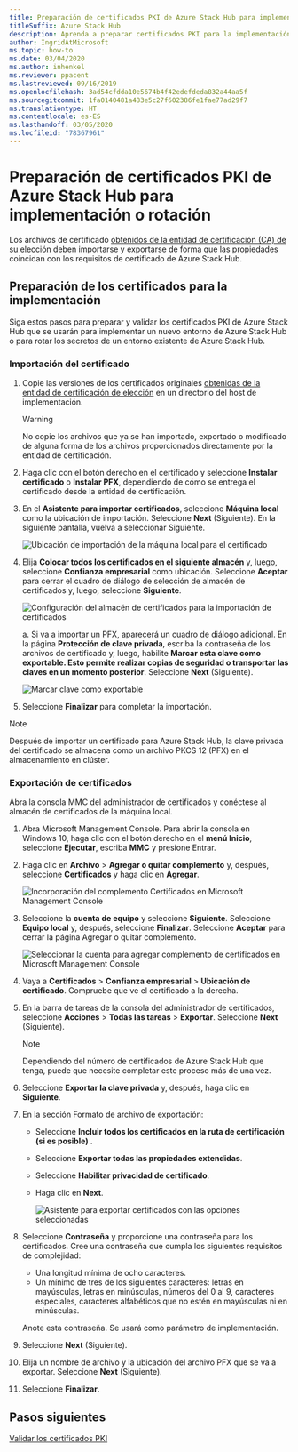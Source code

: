 ```yaml
---
title: Preparación de certificados PKI de Azure Stack Hub para implementación o rotación
titleSuffix: Azure Stack Hub
description: Aprenda a preparar certificados PKI para la implementación de sistemas integrados de Azure Stack Hub o para rotar secretos de un entorno de Azure Stack Hub existente.
author: IngridAtMicrosoft
ms.topic: how-to
ms.date: 03/04/2020
ms.author: inhenkel
ms.reviewer: ppacent
ms.lastreviewed: 09/16/2019
ms.openlocfilehash: 3ad54cfdda10e5674b4f42edefdeda832a44aa5f
ms.sourcegitcommit: 1fa0140481a483e5c27f602386fe1fae77ad29f7
ms.translationtype: HT
ms.contentlocale: es-ES
ms.lasthandoff: 03/05/2020
ms.locfileid: "78367961"
---
```

# <a name="prepare-azure-stack-hub-pki-certificates-for-deployment-or-rotation"></a>Preparación de certificados PKI de Azure Stack Hub para implementación o rotación

Los archivos de certificado [obtenidos de la entidad de certificación (CA) de su elección](azure-stack-get-pki-certs.md) deben importarse y exportarse de forma que las propiedades coincidan con los requisitos de certificado de Azure Stack Hub.

## <a name="prepare-certificates-for-deployment"></a>Preparación de los certificados para la implementación

Siga estos pasos para preparar y validar los certificados PKI de Azure Stack Hub que se usarán para implementar un nuevo entorno de Azure Stack Hub o para rotar los secretos de un entorno existente de Azure Stack Hub.

### <a name="import-the-certificate"></a>Importación del certificado

1. Copie las versiones de los certificados originales [obtenidas de la entidad de certificación de elección](azure-stack-get-pki-certs.md) en un directorio del host de implementación. 
   > [!WARNING]
   > No copie los archivos que ya se han importado, exportado o modificado de alguna forma de los archivos proporcionados directamente por la entidad de certificación.

1. Haga clic con el botón derecho en el certificado y seleccione **Instalar certificado** o **Instalar PFX**, dependiendo de cómo se entrega el certificado desde la entidad de certificación.

1. En el **Asistente para importar certificados**, seleccione **Máquina local** como la ubicación de importación. Seleccione **Next** (Siguiente). En la siguiente pantalla, vuelva a seleccionar Siguiente.

    ![Ubicación de importación de la máquina local para el certificado](./media/prepare-pki-certs/1.png)

1. Elija **Colocar todos los certificados en el siguiente almacén** y, luego, seleccione **Confianza empresarial** como ubicación. Seleccione **Aceptar** para cerrar el cuadro de diálogo de selección de almacén de certificados y, luego, seleccione **Siguiente**.

   ![Configuración del almacén de certificados para la importación de certificados](./media/prepare-pki-certs/3.png)

   a. Si va a importar un PFX, aparecerá un cuadro de diálogo adicional. En la página **Protección de clave privada**, escriba la contraseña de los archivos de certificado y, luego, habilite **Marcar esta clave como exportable. Esto permite realizar copias de seguridad o transportar las claves en un momento posterior**. Seleccione **Next** (Siguiente).

   ![Marcar clave como exportable](./media/prepare-pki-certs/2.png)

1. Seleccione **Finalizar** para completar la importación.

> [!NOTE]
> Después de importar un certificado para Azure Stack Hub, la clave privada del certificado se almacena como un archivo PKCS 12 (PFX) en el almacenamiento en clúster.

### <a name="export-the-certificate"></a>Exportación de certificados

Abra la consola MMC del administrador de certificados y conéctese al almacén de certificados de la máquina local.

1. Abra Microsoft Management Console. Para abrir la consola en Windows 10, haga clic con el botón derecho en el **menú Inicio**, seleccione **Ejecutar**, escriba **MMC** y presione Entrar.

2. Haga clic en **Archivo** > **Agregar o quitar complemento** y, después, seleccione **Certificados** y haga clic en **Agregar**.

    ![Incorporación del complemento Certificados en Microsoft Management Console](./media/prepare-pki-certs/mmc-2.png)

3. Seleccione la **cuenta de equipo** y seleccione **Siguiente**. Seleccione **Equipo local** y, después, seleccione **Finalizar**. Seleccione **Aceptar** para cerrar la página Agregar o quitar complemento.

    ![Seleccionar la cuenta para agregar complemento de certificados en Microsoft Management Console](./media/prepare-pki-certs/mmc-3.png)

4. Vaya a **Certificados** > **Confianza empresarial** > **Ubicación de certificado**. Compruebe que ve el certificado a la derecha.

5. En la barra de tareas de la consola del administrador de certificados, seleccione **Acciones** > **Todas las tareas** > **Exportar**. Seleccione **Next** (Siguiente).

   > [!NOTE]
   > Dependiendo del número de certificados de Azure Stack Hub que tenga, puede que necesite completar este proceso más de una vez.

6. Seleccione **Exportar la clave privada** y, después, haga clic en **Siguiente**.

7. En la sección Formato de archivo de exportación:
    
   - Seleccione **Incluir todos los certificados en la ruta de certificación (si es posible)** .  
   - Seleccione **Exportar todas las propiedades extendidas**.  
   - Seleccione **Habilitar privacidad de certificado**.  
   - Haga clic en **Next**.  
    
     ![Asistente para exportar certificados con las opciones seleccionadas](./media/prepare-pki-certs/azure-stack-save-cert.png)

8. Seleccione **Contraseña** y proporcione una contraseña para los certificados. Cree una contraseña que cumpla los siguientes requisitos de complejidad:

    * Una longitud mínima de ocho caracteres.
    * Un mínimo de tres de los siguientes caracteres: letras en mayúsculas, letras en minúsculas, números del 0 al 9, caracteres especiales, caracteres alfabéticos que no estén en mayúsculas ni en minúsculas.

    Anote esta contraseña. Se usará como parámetro de implementación.

9. Seleccione **Next** (Siguiente).

10. Elija un nombre de archivo y la ubicación del archivo PFX que se va a exportar. Seleccione **Next** (Siguiente).

11. Seleccione **Finalizar**.

## <a name="next-steps"></a>Pasos siguientes

[Validar los certificados PKI](azure-stack-validate-pki-certs.md)